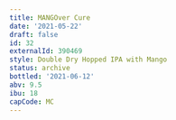 ```yaml
---
title: MANGOver Cure
date: '2021-05-22'
draft: false
id: 32
externalId: 390469
style: Double Dry Hopped IPA with Mango
status: archive
bottled: '2021-06-12'
abv: 9.5
ibu: 18
capCode: MC
---
```

